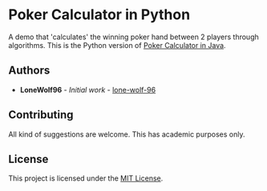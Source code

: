 # Poker Calculator in Python

A demo that 'calculates' the winning poker hand between 2 players through algorithms. This is the Python version of [Poker Calculator in Java](https://github.com/lone-wolf-96/poker-calculator).

## Authors

* **LoneWolf96** - *Initial work* - [lone-wolf-96](https://github.com/lone-wolf-96)

## Contributing

All kind of suggestions are welcome. This has academic purposes only.

## License

This project is licensed under the [MIT License](https://choosealicense.com/licenses/mit/).
